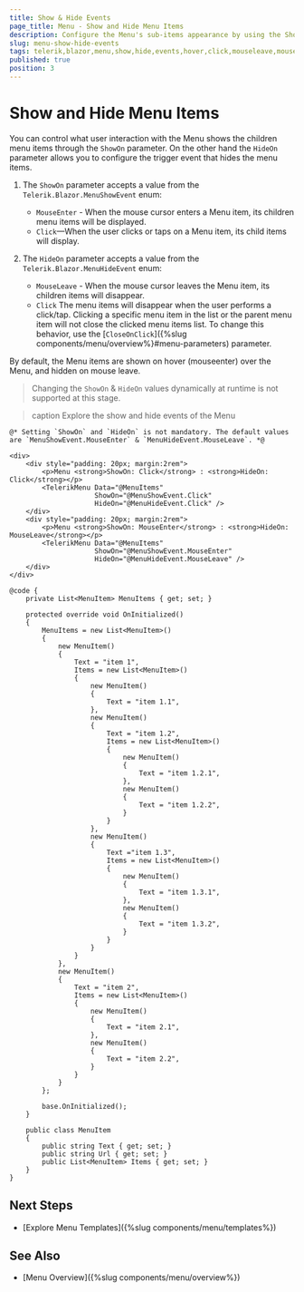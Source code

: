 ```yaml
---
title: Show & Hide Events
page_title: Menu - Show and Hide Menu Items
description: Configure the Menu's sub-items appearance by using the ShowOn parameter and control how they disappear through the HideOn option.
slug: menu-show-hide-events
tags: telerik,blazor,menu,show,hide,events,hover,click,mouseleave,mouseenter
published: true
position: 3
---
```


# Show and Hide Menu Items

You can control what user interaction with the Menu shows the children menu items through the `ShowOn` parameter. On the other hand the `HideOn` parameter allows you to configure the trigger event that hides the menu items.

1. The `ShowOn` parameter accepts a value from the `Telerik.Blazor.MenuShowEvent` enum:

    * `MouseEnter` - When the mouse cursor enters a Menu item, its children menu items will be displayed.
    * `Click`&mdash;When the user clicks or taps on a Menu item, its child items will display.

2. The `HideOn` parameter accepts a value from the `Telerik.Blazor.MenuHideEvent` enum:

    * `MouseLeave` - When the mouse cursor leaves the Menu item, its children items will disappear.
    * `Click`  The menu items will disappear when the user performs a click/tap. Clicking a specific menu item in the list or the parent menu item will not close the clicked menu items list. To change this behavior, use the [`CloseOnClick`]({%slug components/menu/overview%}#menu-parameters) parameter.

By default, the Menu items are shown on hover (mouseenter) over the Menu, and hidden on mouse leave.

> Changing the `ShowOn` & `HideOn` values dynamically at runtime is not supported at this stage.

>caption Explore the show and hide events of the Menu

````CSHTML
@* Setting `ShowOn` and `HideOn` is not mandatory. The default values are `MenuShowEvent.MouseEnter` & `MenuHideEvent.MouseLeave`. *@

<div>
    <div style="padding: 20px; margin:2rem">
        <p>Menu <strong>ShowOn: Click</strong> : <strong>HideOn: Click</strong></p>
        <TelerikMenu Data="@MenuItems"
                     ShowOn="@MenuShowEvent.Click"
                     HideOn="@MenuHideEvent.Click" />
    </div>
    <div style="padding: 20px; margin:2rem">
        <p>Menu <strong>ShowOn: MouseEnter</strong> : <strong>HideOn: MouseLeave</strong></p>
        <TelerikMenu Data="@MenuItems"
                     ShowOn="@MenuShowEvent.MouseEnter"
                     HideOn="@MenuHideEvent.MouseLeave" />
    </div>
</div>

@code {
    private List<MenuItem> MenuItems { get; set; }

    protected override void OnInitialized()
    {
        MenuItems = new List<MenuItem>()
        {
            new MenuItem()
            {
                Text = "item 1",
                Items = new List<MenuItem>()
                {
                    new MenuItem()
                    {
                        Text = "item 1.1",
                    },
                    new MenuItem()
                    {
                        Text = "item 1.2",
                        Items = new List<MenuItem>()
                        {
                            new MenuItem()
                            {
                                Text = "item 1.2.1",
                            },
                            new MenuItem()
                            {
                                Text = "item 1.2.2",
                            }
                        }
                    },
                    new MenuItem()
                    {
                        Text ="item 1.3",
                        Items = new List<MenuItem>()
                        {
                            new MenuItem()
                            {
                                Text = "item 1.3.1",
                            },
                            new MenuItem()
                            {
                                Text = "item 1.3.2",
                            }
                        }
                    }
                }
            },
            new MenuItem()
            {
                Text = "item 2",
                Items = new List<MenuItem>()
                {
                    new MenuItem()
                    {
                        Text = "item 2.1",
                    },
                    new MenuItem()
                    {
                        Text = "item 2.2",
                    }
                }
            }
        };

        base.OnInitialized();
    }

    public class MenuItem
    {
        public string Text { get; set; }
        public string Url { get; set; }
        public List<MenuItem> Items { get; set; }
    }
}
````

## Next Steps

* [Explore Menu Templates]({%slug components/menu/templates%})

## See Also

* [Menu Overview]({%slug components/menu/overview%})

